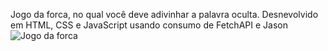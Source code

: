 Jogo da forca, no qual você deve adivinhar a palavra oculta.
Desnevolvido em HTML, CSS e JavaScript usando consumo de FetchAPI e Jason
![Jogo da forca](https://github.com/diemersonrfernandes/Jogo-Da-Forca/assets/26719765/e5819f85-454e-4be2-b6d3-b773987ab70a)
